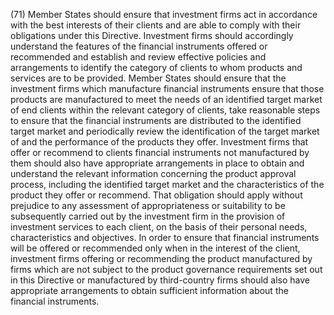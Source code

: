 (71) Member States should ensure that investment firms act in accordance with the best interests of their clients and are able to comply with their obligations under this Directive. Investment firms should accordingly understand the features of the financial instruments offered or recommended and establish and review effective policies and arrangements to identify the category of clients to whom products and services are to be provided. Member States should ensure that the investment firms which manufacture financial instruments ensure that those products are manufactured to meet the needs of an identified target market of end clients within the relevant category of clients, take reasonable steps to ensure that the financial instruments are distributed to the identified target market and periodically review the identification of the target market of and the performance of the products they offer. Investment firms that offer or recommend to clients financial instruments not manufactured by them should also have appropriate arrangements in place to obtain and understand the relevant information concerning the product approval process, including the identified target market and the characteristics of the product they offer or recommend. That obligation should apply without prejudice to any assessment of appropriateness or suitability to be subsequently carried out by the investment firm in the provision of investment services to each client, on the basis of their personal needs, characteristics and objectives. In order to ensure that financial instruments will be offered or recommended only when in the interest of the client, investment firms offering or recommending the product manufactured by firms which are not subject to the product governance requirements set out in this Directive or manufactured by third-country firms should also have appropriate arrangements to obtain sufficient information about the financial instruments.